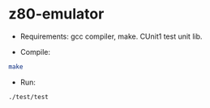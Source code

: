 # z80-emulator

- Requirements:
gcc compiler, make.
CUnit1 test unit lib.

- Compile:
```sh
make
```
- Run:

```sh
./test/test
```
